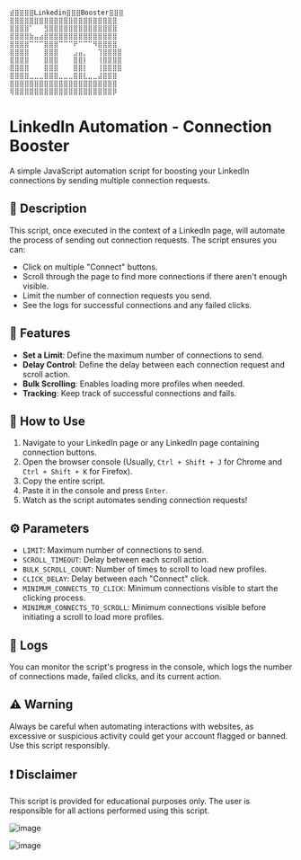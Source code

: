 

```

⣾⣿⣿⣿⣿Linkedin⣿⣿⣿Booster⣿⣿⣿
⣿⣿⣿⣿⣿⣿⣿⣿⣿⣿⣿⣿⣿⣿⣿⣿⣿⣿⣿⣿⣿⣿
⣿⣿⣿⣿⠁⠀⠀⣻⣿⣿⣿⣿⣿⣿⣿⣿⣿⣿⣿⣿⣿⣿
⣿⣿⣿⣿⣷⣤⣴⣿⣿⣿⣿⣿⣿⣿⣿⣿⣿⣿⣿⣿⣿⣿
⣿⣿⣿⣿⠉⠉⠉⣿⣿⣿⠉⠉⠉⠟⠉⠉⠉⠻⣿⣿⣿⣿
⣿⣿⣿⣿⠀⠀⠀⣿⣿⣿⠀⠀⠀⣠⣤⡀⠀⠀⢹⣿⣿⣿⣿
⣿⣿⣿⣿⠀⠀⠀⣿⣿⣿⠀⠀⠀⣿⣿⡇⠀⠀⢸⣿⣿⣿⣿
⣿⣿⣿⣿⠀⠀⠀⣿⣿⣿⠀⠀⠀⣿⣿⡇⠀⠀⢸⣿⣿⣿⣿
⣿⣿⣿⣿⣀⣀⣀⣿⣿⣿⣀⣀⣀⣿⣿⣇⣀⣀⣼⣿⣿⣿
⣿⣿⣿⣿⣿⣿⣿⣿⣿⣿⣿⣿⣿⣿⣿⣿⣿⣿⣿⣿⣿⣿
⢿⣿⣿⣿⣿⣿⣿⣿⣿⣿⣿⣿⣿⣿⣿⣿⣿⣿⣿⣿⣿⡿

```
# LinkedIn Automation - Connection Booster

A simple JavaScript automation script for boosting your LinkedIn connections by sending multiple connection requests.

## 📘 Description

This script, once executed in the context of a LinkedIn page, will automate the process of sending out connection requests. The script ensures you can:
- Click on multiple "Connect" buttons.
- Scroll through the page to find more connections if there aren't enough visible.
- Limit the number of connection requests you send.
- See the logs for successful connections and any failed clicks.

## 🌟 Features

- **Set a Limit**: Define the maximum number of connections to send.
- **Delay Control**: Define the delay between each connection request and scroll action.
- **Bulk Scrolling**: Enables loading more profiles when needed.
- **Tracking**: Keep track of successful connections and fails.

## 🚀 How to Use

1. Navigate to your LinkedIn page or any LinkedIn page containing connection buttons.
2. Open the browser console (Usually, `Ctrl + Shift + J` for Chrome and `Ctrl + Shift + K` for Firefox).
3. Copy the entire script.
4. Paste it in the console and press `Enter`.
5. Watch as the script automates sending connection requests!

## ⚙️ Parameters

- `LIMIT`: Maximum number of connections to send.
- `SCROLL_TIMEOUT`: Delay between each scroll action.
- `BULK_SCROLL_COUNT`: Number of times to scroll to load new profiles.
- `CLICK_DELAY`: Delay between each "Connect" click.
- `MINIMUM_CONNECTS_TO_CLICK`: Minimum connections visible to start the clicking process.
- `MINIMUM_CONNECTS_TO_SCROLL`: Minimum connections visible before initiating a scroll to load more profiles.

## 📜 Logs

You can monitor the script's progress in the console, which logs the number of connections made, failed clicks, and its current action.

## ⚠️ Warning

Always be careful when automating interactions with websites, as excessive or suspicious activity could get your account flagged or banned. Use this script responsibly.

## ❗ Disclaimer

This script is provided for educational purposes only. The user is responsible for all actions performed using this script.



![image](https://user-images.githubusercontent.com/93614373/214266268-ea11936e-5622-4d0a-ac71-4854f2b0f5e1.png)

![image](https://user-images.githubusercontent.com/93614373/214266764-72343741-72f6-445e-94bc-524328690219.png)





